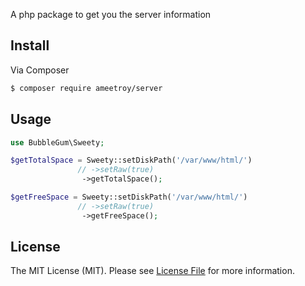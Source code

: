 A php package to get you the server information

## Install

Via Composer

``` bash
$ composer require ameetroy/server
```

## Usage

``` php
use BubbleGum\Sweety;

$getTotalSpace = Sweety::setDiskPath('/var/www/html/')
               // ->setRaw(true)
                ->getTotalSpace();

$getFreeSpace = Sweety::setDiskPath('/var/www/html/')
               // ->setRaw(true)
                ->getFreeSpace();
```
## License

The MIT License (MIT). Please see [License File](https://github.com/ameetroy/server/LICENSE) for more information.